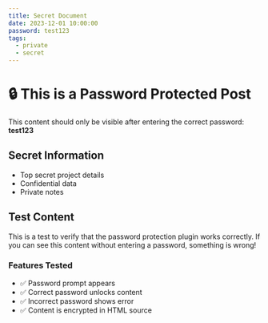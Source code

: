 ```yaml
---
title: Secret Document
date: 2023-12-01 10:00:00
password: test123
tags:
  - private
  - secret
---
```


# 🔒 This is a Password Protected Post

This content should only be visible after entering the correct password: **test123**

## Secret Information

- Top secret project details
- Confidential data
- Private notes

## Test Content

This is a test to verify that the password protection plugin works correctly. If you can see this content without entering a password, something is wrong!

### Features Tested
- ✅ Password prompt appears
- ✅ Correct password unlocks content
- ✅ Incorrect password shows error
- ✅ Content is encrypted in HTML source